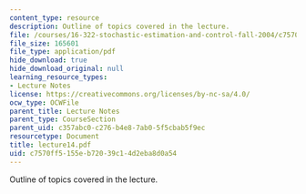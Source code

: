 ```yaml
---
content_type: resource
description: Outline of topics covered in the lecture.
file: /courses/16-322-stochastic-estimation-and-control-fall-2004/c7570ff5155eb72039c14d2eba8d0a54_lecture14.pdf
file_size: 165601
file_type: application/pdf
hide_download: true
hide_download_original: null
learning_resource_types:
- Lecture Notes
license: https://creativecommons.org/licenses/by-nc-sa/4.0/
ocw_type: OCWFile
parent_title: Lecture Notes
parent_type: CourseSection
parent_uid: c357abc0-c276-b4e8-7ab0-5f5cbab5f9ec
resourcetype: Document
title: lecture14.pdf
uid: c7570ff5-155e-b720-39c1-4d2eba8d0a54
---
```

Outline of topics covered in the lecture.